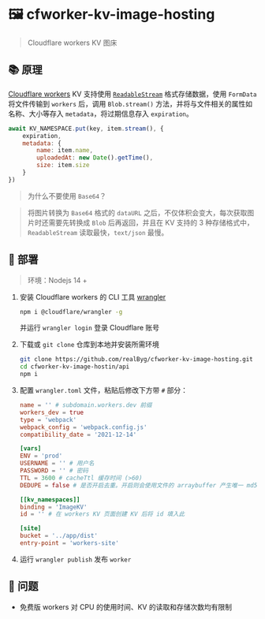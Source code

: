 # 🖼️ cfworker-kv-image-hosting

> Cloudflare workers KV 图床

## 📚 原理

[Cloudflare workers](https://developers.cloudflare.com/workers/) KV 支持使用 [`ReadableStream`](https://developer.mozilla.org/en-US/docs/Web/API/ReadableStream) 格式存储数据，使用 `FormData` 将文件传输到 `workers` 后，调用 `Blob.stream()` 方法，并将与文件相关的属性如名称、大小等存入 `metadata`，将过期信息存入 `expiration`。

```javascript
await KV_NAMESPACE.put(key, item.stream(), {
	expiration,
	metadata: {
		name: item.name,
		uploadedAt: new Date().getTime(),
		size: item.size
	}
})
```

> 为什么不要使用 `Base64`？

> 将图片转换为 `Base64` 格式的 `dataURL` 之后，不仅体积会变大，每次获取图片时还需要先转换成 `Blob` 后再返回，并且在 KV 支持的 3 种存储格式中，`ReadableStream` 读取最快，`text/json` 最慢。

## 🏃 部署

> 环境：Nodejs 14 +

1. 安装 Cloudflare workers 的 CLI 工具 [wrangler](https://developers.cloudflare.com/workers/cli-wrangler/install-update)

    ```bash
    npm i @cloudflare/wrangler -g
    ```

    并运行 `wrangler login` 登录 Cloudflare 账号

2. 下载或 `git clone` 仓库到本地并安装所需环境

    ```bash
    git clone https://github.com/realByg/cfworker-kv-image-hosting.git
    cd cfworker-kv-image-hostin/api
    npm i
    ```

3. 配置 `wrangler.toml` 文件，粘贴后修改下方带 `#` 部分：

    ```toml
    name = '' # subdomain.workers.dev 前缀
    workers_dev = true
    type = 'webpack'
    webpack_config = 'webpack.config.js'
    compatibility_date = '2021-12-14'

    [vars]
    ENV = 'prod'
    USERNAME = '' # 用户名
    PASSWORD = '' # 密码
    TTL = 3600 # cacheTtl 缓存时间 (>60)
    DEDUPE = false # 是否开启去重。开启则会使用文件的 arraybuffer 产生唯一 md5 并取前 8 位作为 id 覆盖原来的内容，会增加 CPU 消耗；不开启则会使用随机 8 位字符作为 id

    [[kv_namespaces]]
    binding = 'ImageKV'
    id = '' # 在 workers KV 页面创建 KV 后将 id 填入此

    [site]
    bucket = '../app/dist'
    entry-point = 'workers-site'
    ```

4. 运行 `wrangler publish` 发布 `worker`

## 🥞 问题

-   免费版 workers 对 CPU 的使用时间、KV 的读取和存储次数均有限制
